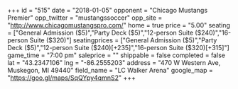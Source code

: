 +++
id = "515"
date = "2018-01-05"
opponent = "Chicago Mustangs Premier"
opp_twitter = "mustangssoccer"
opp_site = "http://www.chicagomustangspro.com/"
home = true
price = "5.00"
seating = ["General Admission ($5)","Party Deck ($5)","12-person Suite ($240)","16-person Suite ($320)"]
seatingprices = ["General Admission ($5)","Party Deck ($5)","12-person Suite ($240)[+235]","16-person Suite ($320)[+315]"]
game_time = "7:00 pm"
saleprice = ""
shippable = false
completed = false
lat = "43.2347106"
lng = "-86.2555203"
address = "470 W Western Ave, Muskegon, MI 49440"
field_name = "LC Walker Arena"
google_map = "https://goo.gl/maps/SqQYpy4qmnS2"
+++